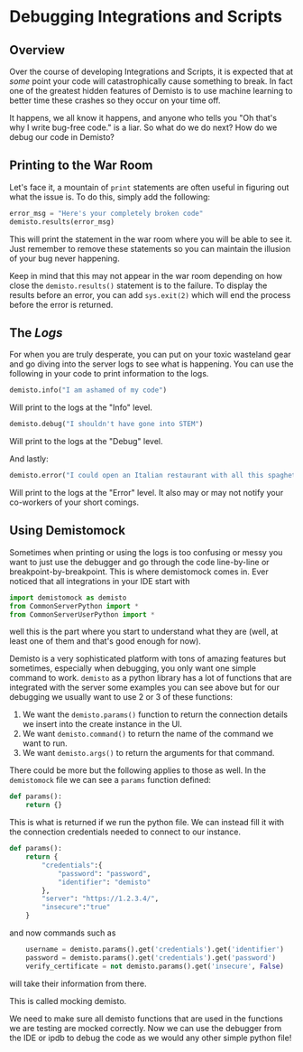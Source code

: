 # Debugging Integrations and Scripts

## Overview

Over the course of developing Integrations and Scripts, it is expected that at *some* point your code will catastrophically cause something to break. In fact one of the greatest hidden features of Demisto is to use machine learning to better time these crashes so they occur on your time off. 

It happens, we all know it happens, and anyone who tells you "Oh that's why I write bug-free code." is a liar. So what do we do next? How do we debug our code in Demisto?

## Printing to the War Room
Let's face it, a mountain of ```print``` statements are often useful in figuring out what the issue is. To do this, simply add the following:

```python
error_msg = "Here's your completely broken code"
demisto.results(error_msg)
```

This will print the statement in the war room where you will be able to see it. Just remember to remove these statements so you can maintain the illusion of your bug never happening.

Keep in mind that this may not appear in the war room depending on how close the ```demisto.results()``` statement is to the failure. To display the results before an error, you can add ```sys.exit(2)``` which will end the process before the error is returned.
## The *Logs* 

For when you are truly desperate, you can put on your toxic wasteland gear and go diving into the server logs to see what is happening. You can use the following in your code to print information to the logs.

```python
demisto.info("I am ashamed of my code")
```

Will print to the logs at the "Info" level.

```python
demisto.debug("I shouldn't have gone into STEM")
```

Will print to the logs at the "Debug" level.

And lastly:
```python
demisto.error("I could open an Italian restaurant with all this spaghetti I am writing.")
```
Will print to the logs at the "Error" level. It also may or may not notify your co-workers of your short comings.

## Using Demistomock
Sometimes when printing or using the logs is too confusing or messy you want to just use the debugger and go through the code line-by-line or breakpoint-by-breakpoint. This is where demistomock comes in. Ever noticed that all integrations in your IDE start with 
```python 
import demistomock as demisto
from CommonServerPython import *
from CommonServerUserPython import *
```
well this is the part where you start to understand what they are (well, at least one of them and that's good enough for now).

Demisto is a very sophisticated platform with tons of amazing features but sometimes, especially when debugging, you only want one simple command to work. `demisto` as a python library has a lot of functions that are integrated with the server some examples you can see above but for our debugging we usually want to use 2 or 3 of these functions:
1. We want the `demisto.params()` function to return the connection details we insert into the create instance in the UI.
2. We want `demisto.command()` to return the name of the command we want to run.
3. We want `demisto.args()` to return the arguments for that command.

There could be more but the following applies to those as well.
In the `demistomock` file we can see a `params` function defined:
```python
def params():
    return {}
```
This is what is returned if we run the python file.
We can instead fill it with the connection credentials needed to connect to our instance.
```python
def params():
    return {
        "credentials":{
            "password": "password",
            "identifier": "demisto"
        },
        "server": "https://1.2.3.4/",
        "insecure":"true"
    }
```
and now commands such as
```python
    username = demisto.params().get('credentials').get('identifier')
    password = demisto.params().get('credentials').get('password')
    verify_certificate = not demisto.params().get('insecure', False)
```
will take their information from there.

This is called mocking demisto.

We need to make sure all demisto functions that are used in the functions we are testing are mocked correctly.
Now we can use the debugger from the IDE or ipdb to debug the code as we would any other simple python file!

